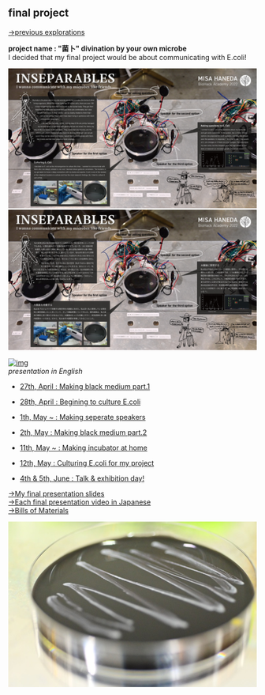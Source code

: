 ## final project
[→previous explorations](previous/index.md)

**project name : "菌卜" divination by your own microbe**<br>
I decided that my final project would be about communicating with E.coli!

<img alt="img" src="images/EN.jpg">
<img alt="img" src="images/JP.jpg">

[<img alt="img" src="https://i.vimeocdn.com/video/1446405149-7efa8725943ca5fbbcacaefd0a827ddccc554cb069c714f504ddf756a41ef87a-d_1280x720&src1=https%3A%2F%2Ff.vimeocdn.com%2Fimages_v6%2Fshare%2Fplay_icon_overlay.png">](https://vimeo.com/717847806 "Click here to watch!")<br>
*presentation in English*<br>

- [27th, April : Making black medium part.1](0427/index.md)
- [28th, April : Begining to culture E.coli](0428/index.md)
- [1th, May ~ : Making seperate speakers](speaker/index.md)
- [2th, May : Making black medium part.2](0502/index.md)
- [11th, May ~ : Making incubator at home](incubator/index.md)
- [12th, May : Culturing E.coli for my project](0512/index.md)



- [4th & 5th, June : Talk & exhibition day!](0604/index.md)


[→My final presentation slides](https://docs.google.com/presentation/d/126RJC8qZFrV-dR9doajKyNnkbdTmzBI5QYv4yGhiFTE/edit?usp=sharing)<br>
[→Each final presentation video in Japanese](https://vimeo.com/showcase/9584495)<br>
[→Bills of Materials](bom/index.md)<br>

<img alt="img" src="images/IMG_4673.jpeg">